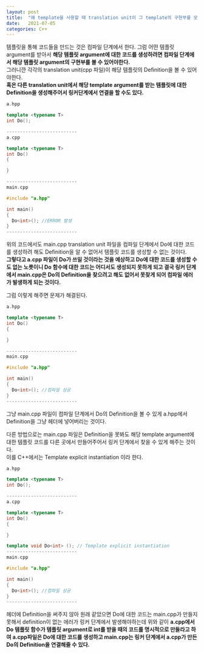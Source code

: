 ```yaml
---
layout: post
title:  "왜 template을 사용할 때 translation unit이 그 template의 구현부를 모두 알아야할까? ( 그 이유에 대한 구체적인 원리 설명 )"
date:   2021-07-05
categories: C++
---
```


템플릿을 통해 코드들을 만드는 것은 컴파일 단계에서 한다. 그럼 어떤 템플릿 argument를 받아서 **해당 템플릿 argument에 대한 코드를 생성하려면 컴파일 단계에서 해당 템플릿 argument의 구현부를 볼 수 있어야한다.**           
그러니깐 각각의 translation unit(cpp 파일)이 해당 템플릿의 Definition을 볼 수 있어야한다.         
**혹은 다른 translation unit에서 해당 template argument를 받는 템플릿에 대한 Definition을 생성해주어서 링커단계에서 연결을 할 수도 있다.**                    


```c++
a.hpp

template <typename T>
int Do();

--------------------------
a.cpp

template <typename T>
int Do()
{

}

--------------------------
main.cpp

#include "a.hpp"

int main()
{
  Do<int>(); //ERROR 발생
}
--------------------------
```

위의 코드에서도 main.cpp translation unit 파일을 컴파일 단계에서 Do<int>에 대한 코드를 생성하려 해도 Definition을 알 수 없어서 템플릿 코드를 생성할 수 없는 것이다.                                   
**그렇다고 a.cpp 파일이 Do<int>가 쓰일 것이라는 것을 예상하고 Do<int>에 대한 코드를 생성할 수도 없는 노릇이니 Do<int> 함수에 대한 코드는 어디서도 생성되지 못하게 되고 결국 링커 단계에서 main.cpp은 Do<int>의 Definition을 찾으려고 해도 없어서 못찾게 되어 컴파일 에러가 발생하게 되는 것이다.**              

그럼 이렇게 해주면 문제가 해결된다.           
```c++
a.hpp

template <typename T>
int Do()
{

}

--------------------------
main.cpp

#include "a.hpp"

int main()
{
  Do<int>(); //컴파일 성공
}
--------------------------
```

그냥 main.cpp 파일이 컴파일 단계에서 Do의 Definition을 볼 수 있게 a.hpp에서 Definition을 그냥 헤더에 넣어버리는 것이다.         

다른 방법으로는 main.cpp 파일은 Definition을 못봐도 해당 template argument에 대한 템플릿 코드를 다른 곳에서 만들어주어서 링커 단계에서 찾을 수 있게 해주는 것이다.          
이를 C++에서는 Template explicit instantiation 이라 한다.          
```c++
a.hpp

template <typename T>
int Do();

--------------------------
a.cpp

template <typename T>
int Do()
{

}

template void Do<int> (); // Template explicit instantiation
--------------------------
main.cpp

#include "a.hpp"

int main()
{
  Do<int>(); //컴파일 성공
}
--------------------------
```

헤더에 Definition을 써주지 않아 원래 같았으면 Do<int>에 대한 코드는 main.cpp가 만들지 못해서 definition이 없는 에러가 링커 단계에서 발생해야하는데 위와 같이 **a.cpp에서 Do 템플릿 함수가 템플릿 argument로 int를 받을 때의 코드를 명시적으로 만들라고 하여 a.cpp파일은 Do<int>에 대한 코드를 생성하고 main.cpp는 링커 단계에서 a.cpp가 만든 Do<int>의 Definition을 연결해줄 수 있다.**                     